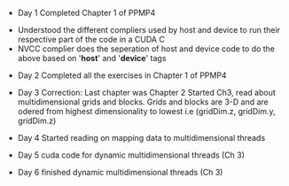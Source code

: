 * Day 1
Completed Chapter 1 of PPMP4
- Understood the different compliers used by host and device to run their respective part of the code in a CUDA C
- NVCC complier does the seperation of host and device code to do the above based on '__host__' and '__device__' tags

* Day 2 
Completed all the exercises in Chapter 1 of PPMP4

* Day 3 
Correction: Last chapter was Chapter 2 
Started Ch3, read about multidimensional grids and blocks. Grids and blocks are 3-D and are odered from highest dimensionality to lowest i.e (gridDim.z, gridDim.y, gridDim.z)

* Day 4 
Started reading on mapping data to multidimensional threads

* Day 5 
cuda code for dynamic multidimensional threads (Ch 3)

* Day 6 
finished dynamic multidimensional threads (Ch 3)
